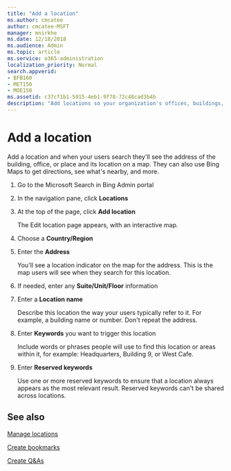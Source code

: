 ```yaml
---
title: "Add a location"
ms.author: cmcatee
author: cmcatee-MSFT
manager: mnirkhe
ms.date: 12/18/2018
ms.audience: Admin
ms.topic: article
ms.service: o365-administration
localization_priority: Normal
search.appverid:
- BFB160
- MET150
- MOE150
ms.assetid: c37cf1b1-5915-4eb1-9f78-72c48cad3b4b
description: "Add locations so your organization's offices, buildings, and other workspaces appear in your Microsoft Search in Bing work results"
---
```


# Add a location

Add a location and when your users search they'll see the address of the building, office, or place and its location on a map. They can also use Bing Maps to get directions, see what's nearby, and more.
  
1. Go to the Microsoft Search in Bing Admin portal
    
2. In the navigation pane, click **Locations**
    
3. At the top of the page, click **Add location**
    
    The Edit location page appears, with an interactive map.
    
4. Choose a **Country/Region**
    
5. Enter the **Address**
    
    You'll see a location indicator on the map for the address. This is the map users will see when they search for this location.
    
6. If needed, enter any **Suite/Unit/Floor** information 
    
7. Enter a **Location name**
    
    Describe this location the way your users typically refer to it. For example, a building name or number. Don't repeat the address.
    
8. Enter **Keywords** you want to trigger this location 
    
    Include words or phrases people will use to find this location or areas within it, for example: Headquarters, Building 9, or West Cafe.
    
9. Enter **Reserved keywords**
    
    Use one or more reserved keywords to ensure that a location always appears as the most relevant result. Reserved keywords can't be shared across locations.
    
## See also

[Manage locations](manage-locations.md)
  
[Create bookmarks](../bookmarks/create-bookmarks.md)
  
[Create Q&As](../qas/create-qas.md)
  

